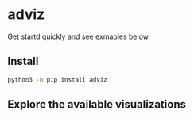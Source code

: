 adviz
================

<!-- WARNING: THIS FILE WAS AUTOGENERATED! DO NOT EDIT! -->

Get startd quickly and see exmaples below

## Install

``` bash
python3 -m pip install adviz
```

## Explore the available visualizations
